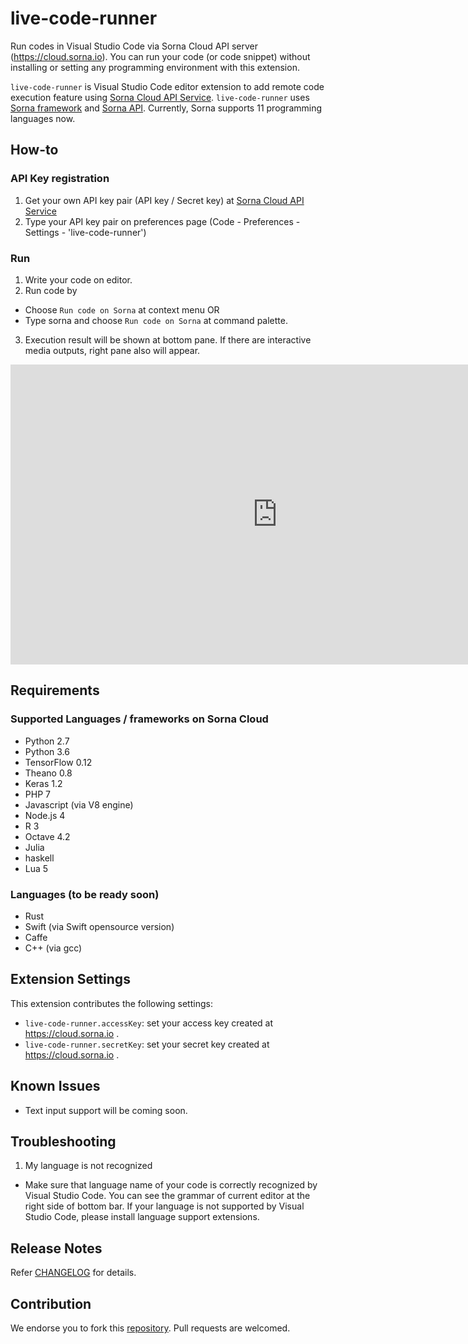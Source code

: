 # live-code-runner

Run codes in Visual Studio Code via Sorna Cloud API server (https://cloud.sorna.io). You can run your code (or code snippet) without installing or setting any programming environment with this extension.

 `live-code-runner` is Visual Studio Code editor extension to add remote code execution feature using [Sorna Cloud API Service](https://cloud.sorna.io). `live-code-runner` uses [Sorna framework](http://sorna.io) and [Sorna API](http://docs.sorna.io). Currently, Sorna supports 11 programming languages now.

## How-to

### API Key registration

 1. Get your own API key pair (API key / Secret key) at [Sorna Cloud API Service](https://cloud.sorna.io)
 2. Type your API key pair on preferences page (Code - Preferences - Settings - 'live-code-runner')

### Run

 1. Write your code on editor.
 2. Run code by
  * Choose `Run code on Sorna` at context menu OR
  * Type sorna and choose `Run code on Sorna` at command palette.
 3. Execution result will be shown at bottom pane. If there are interactive media outputs, right pane also will appear.

<iframe width="853" height="480" src="https://www.youtube.com/embed/IVX1SClEaMY" frameborder="0" allowfullscreen></iframe>

## Requirements

### Supported Languages / frameworks on Sorna Cloud

 * Python 2.7
 * Python 3.6
 * TensorFlow 0.12
 * Theano 0.8
 * Keras 1.2
 * PHP 7
 * Javascript (via V8 engine)
 * Node.js 4
 * R 3
 * Octave 4.2
 * Julia
 * haskell
 * Lua 5

### Languages (to be ready soon)

 * Rust
 * Swift (via Swift opensource version)
 * Caffe
 * C++ (via gcc)

## Extension Settings

This extension contributes the following settings:

* `live-code-runner.accessKey`: set your access key created at https://cloud.sorna.io .
* `live-code-runner.secretKey`: set your secret key created at https://cloud.sorna.io .

## Known Issues

 * Text input support will be coming soon.

## Troubleshooting

 1. My language is not recognized
  * Make sure that language name of your code is correctly recognized by Visual Studio Code. You can see the grammar of current editor at the right side of bottom bar. If your language is not supported by Visual Studio Code, please install language support extensions.

## Release Notes

Refer [CHANGELOG](CHANGELOG.md) for details.

## Contribution

We endorse you to fork this [repository](https://github.com/lablup/vscode-live-code-runner). Pull requests are welcomed.